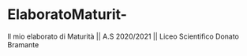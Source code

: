 # ElaboratoMaturit-
Il mio elaborato di Maturità  || A.S 2020/2021 || Liceo Scientifico Donato Bramante
